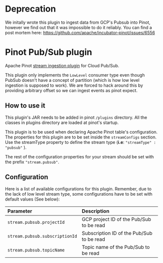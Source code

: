 # Deprecation

We initally wrote this plugin to ingest data from GCP's Pubsub into Pinot, however we find out that it was impossible to do it reliably.
You can find a post mortem here: https://github.com/apache/incubator-pinot/issues/6556

# Pinot Pub/Sub plugin

Apache Pinot [stream ingestion plugin](https://docs.pinot.apache.org/developers/plugin-architecture/write-custom-plugins/write-your-stream) for Cloud Pub/Sub.

This plugin only implements the `LowLevel` consumer type even though PubSub doesn't have a concept of partition (which is how low level ingestion is supposed to work). We are forced to hack around this by providing arbitrary offset so we can ingest events as pinot expect.

## How to use it

This plugin's JAR needs to be added in pinot `/plugins` directory.
All the classes in plugins directory are loaded at pinot's startup.

This plugin is to be used when declaring Apache Pinot table's configuration.
The properties for this plugin are to be set inside the `streamConfigs` section.
Use the streamType property to define the stream type (**i.e**: `"streamType" : "pubsub"` ).

The rest of the configuration properties for your stream should be set with the prefix `"stream.pubsub"`.

## Configuration

Here is a list of available configurations for this plugin.
Remember, due to the lack of low level stream type, some configurations have to be set with default values (See below):

| Parameter                                   | Description                                    |
|:--------------------------------------------|:-----------------------------------------------|
| `stream.pubsub.projectId`                   | GCP project ID of the Pub/Sub to be read       |
| `stream.pubsub.subscriptionId`              | Subscription ID of the Pub/Sub to be read      |
| `stream.pubsub.topicName`                   | Topic name of the Pub/Sub to be read           |
